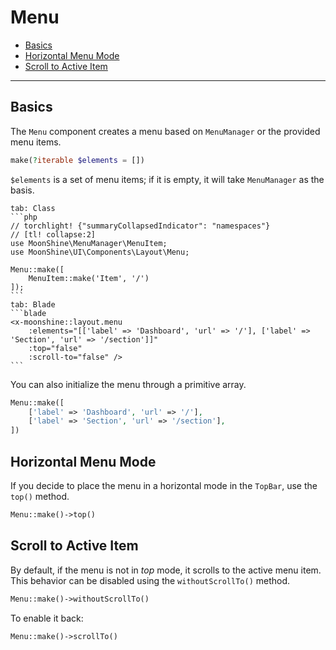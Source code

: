 # Menu

- [Basics](#basics)
- [Horizontal Menu Mode](#top)
- [Scroll to Active Item](#scroll-to)

---

<a name="basics"></a>
## Basics

The `Menu` component creates a menu based on `MenuManager` or the provided menu items.

```php
make(?iterable $elements = [])
```

`$elements` is a set of menu items; if it is empty, it will take `MenuManager` as the basis.

~~~tabs
tab: Class
```php
// torchlight! {"summaryCollapsedIndicator": "namespaces"}
// [tl! collapse:2]
use MoonShine\MenuManager\MenuItem;
use MoonShine\UI\Components\Layout\Menu;

Menu::make([
    MenuItem::make('Item', '/')
]);
```
tab: Blade
```blade
<x-moonshine::layout.menu
    :elements="[['label' => 'Dashboard', 'url' => '/'], ['label' => 'Section', 'url' => '/section']]"
    :top="false"
    :scroll-to="false" />
```
~~~

You can also initialize the menu through a primitive array.

```php
Menu::make([
    ['label' => 'Dashboard', 'url' => '/'],
    ['label' => 'Section', 'url' => '/section'],
])
```

<a name="top"></a>
## Horizontal Menu Mode

If you decide to place the menu in a horizontal mode in the `TopBar`, use the `top()` method.

```php
Menu::make()->top()
```

<a name="scroll-to"></a>
## Scroll to Active Item

By default, if the menu is not in *top* mode, it scrolls to the active menu item.
This behavior can be disabled using the `withoutScrollTo()` method.

```php
Menu::make()->withoutScrollTo()
```

To enable it back:

```php
Menu::make()->scrollTo()
```
